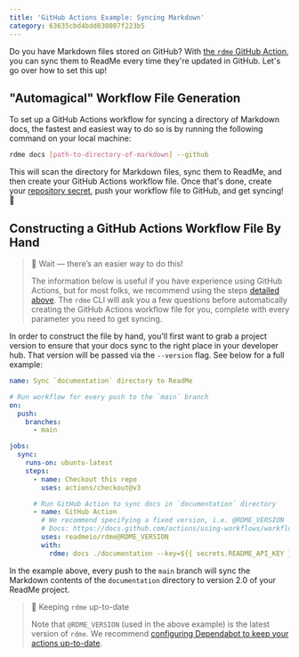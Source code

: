 ```yaml
---
title: 'GitHub Actions Example: Syncing Markdown'
category: 63635cbd4bdd030087f223b5
---
```


<!--

Hello curious raw Markdown reader! 👋
This Markdown page is syncing to ReadMe via the `rdme` GitHub Action 🦉
Check out the full example below,
and peep the resulting page in our docs: https://docs.readme.com/docs/github-actions-docs-example

We also do some fancy little find-and-replace action to swap out every instance
of `RDME_VERSION` below with the latest version of rdme.
Check out `.github/workflows/docs.yml` for more info on this!

-->

Do you have Markdown files stored on GitHub? With [the `rdme` GitHub Action](https://docs.readme.com/docs/rdme), you can sync them to ReadMe every time they're updated in GitHub. Let's go over how to set this up!

## "Automagical" Workflow File Generation

To set up a GitHub Actions workflow for syncing a directory of Markdown docs, the fastest and easiest way to do so is by running the following command on your local machine:

```sh
rdme docs [path-to-directory-of-markdown] --github
```

This will scan the directory for Markdown files, sync them to ReadMe, and then create your GitHub Actions workflow file. Once that's done, create your [repository secret](url), push your workflow file to GitHub, and get syncing! 🎊

## Constructing a GitHub Actions Workflow File By Hand

> 🚧 Wait — there’s an easier way to do this!
>
> The information below is useful if you have experience using GitHub Actions, but for most folks, we recommend using the steps [detailed above](#automagical-workflow-file-generation). The `rdme` CLI will ask you a few questions before automatically creating the GitHub Actions workflow file for you, complete with every parameter you need to get syncing.

In order to construct the file by hand, you'll first want to grab a project version to ensure that your docs sync to the right place in your developer hub. That version will be passed via the `--version` flag. See below for a full example:

```yml
name: Sync `documentation` directory to ReadMe

# Run workflow for every push to the `main` branch
on:
  push:
    branches:
      - main

jobs:
  sync:
    runs-on: ubuntu-latest
    steps:
      - name: Checkout this repo
        uses: actions/checkout@v3

      # Run GitHub Action to sync docs in `documentation` directory
      - name: GitHub Action
        # We recommend specifying a fixed version, i.e. @RDME_VERSION
        # Docs: https://docs.github.com/actions/using-workflows/workflow-syntax-for-github-actions#example-using-versioned-actions
        uses: readmeio/rdme@RDME_VERSION
        with:
          rdme: docs ./documentation --key=${{ secrets.README_API_KEY }} --version=2.0
```

In the example above, every push to the `main` branch will sync the Markdown contents of the `documentation` directory to version 2.0 of your ReadMe project.

> 📘 Keeping `rdme` up-to-date
>
> Note that `@RDME_VERSION` (used in the above example) is the latest version of `rdme`. We recommend [configuring Dependabot to keep your actions up-to-date](https://docs.github.com/code-security/supply-chain-security/keeping-your-dependencies-updated-automatically/keeping-your-actions-up-to-date-with-dependabot).
